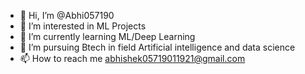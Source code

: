 - 👋 Hi, I’m @Abhi057190
- 👀 I’m interested in ML Projects
- 🌱 I’m currently learning ML/Deep Learning
- 💞️ I’m pursuing Btech in field Artificial intelligence and data science
- 📫 How to reach me abhishek05719011921@gmail.com

<!---
Abhi057190/Abhi057190 is a ✨ special ✨ repository because its `README.md` (this file) appears on your GitHub profile.
You can click the Preview link to take a look at your changes.
--->
